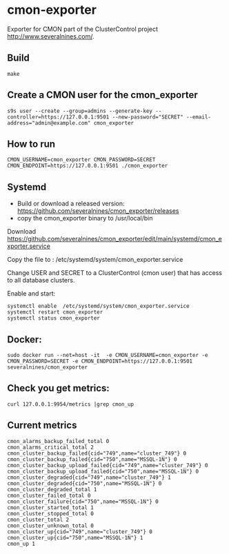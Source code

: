 # cmon-exporter
Exporter for CMON part of the ClusterControl project http://www.severalnines.com/.

## Build
```
make
```

## Create a CMON user for the cmon_exporter
```
s9s user --create --group=admins --generate-key --controller=https://127.0.0.1:9501 --new-password="SECRET" --email-address="admin@example.com" cmon_exporter
```


## How to run
```
CMON_USERNAME=cmon_exporter CMON_PASSWORD=SECRET CMON_ENDPOINT=https://127.0.0.1:9501 ./cmon_exporter
```

## Systemd

- Build or download a released version: https://github.com/severalnines/cmon_exporter/releases
- copy the cmon_exporter binary to /usr/local/bin

Download
https://github.com/severalnines/cmon_exporter/edit/main/systemd/cmon_exporter.service

Copy the file to :
/etc/systemd/system/cmon_exporter.service

Change USER and SECRET to a ClusterControl (cmon user) that has access to all database clusters.

Enable and start:
```
systemctl enable  /etc/systemd/system/cmon_exporter.service
systemctl restart cmon_exporter
systemctl status cmon_exporter
```

## Docker:
```
sudo docker run --net=host -it  -e CMON_USERNAME=cmon_exporter -e CMON_PASSWORD=SECRET -e CMON_ENDPOINT=https://127.0.0.1:9501  severalnines/cmon_exporter
```
## Check you get metrics:
```
curl 127.0.0.1:9954/metrics |grep cmon_up
```

## Current metrics
```
cmon_alarms_backup_failed_total 0
cmon_alarms_critical_total 2
cmon_cluster_backup_failed{cid="749",name="cluster_749"} 0
cmon_cluster_backup_failed{cid="750",name="MSSQL-1N"} 0
cmon_cluster_backup_upload_failed{cid="749",name="cluster_749"} 0
cmon_cluster_backup_upload_failed{cid="750",name="MSSQL-1N"} 0
cmon_cluster_degraded{cid="749",name="cluster_749"} 1
cmon_cluster_degraded{cid="750",name="MSSQL-1N"} 0
cmon_cluster_degraded_total 1
cmon_cluster_failed_total 0
cmon_cluster_failure{cid="750",name="MSSQL-1N"} 0
cmon_cluster_started_total 1
cmon_cluster_stopped_total 0
cmon_cluster_total 2
cmon_cluster_unknown_total 0
cmon_cluster_up{cid="749",name="cluster_749"} 0
cmon_cluster_up{cid="750",name="MSSQL-1N"} 1
cmon_up 1
```
